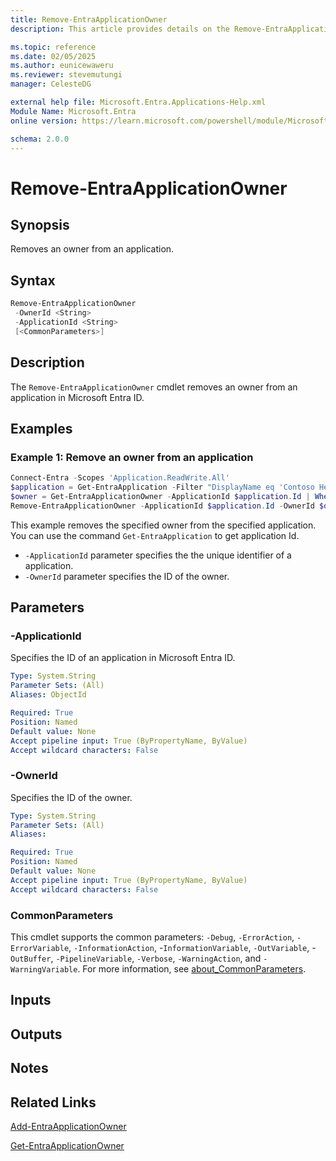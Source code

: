 ```yaml
---
title: Remove-EntraApplicationOwner
description: This article provides details on the Remove-EntraApplicationOwner command.

ms.topic: reference
ms.date: 02/05/2025
ms.author: eunicewaweru
ms.reviewer: stevemutungi
manager: CelesteDG

external help file: Microsoft.Entra.Applications-Help.xml
Module Name: Microsoft.Entra
online version: https://learn.microsoft.com/powershell/module/Microsoft.Entra/Remove-EntraApplicationOwner

schema: 2.0.0
---
```


# Remove-EntraApplicationOwner

## Synopsis

Removes an owner from an application.

## Syntax

```powershell
Remove-EntraApplicationOwner
 -OwnerId <String>
 -ApplicationId <String>
 [<CommonParameters>]
```

## Description

The `Remove-EntraApplicationOwner` cmdlet removes an owner from an application in Microsoft Entra ID.

## Examples

### Example 1: Remove an owner from an application

```powershell
Connect-Entra -Scopes 'Application.ReadWrite.All'
$application = Get-EntraApplication -Filter "DisplayName eq 'Contoso Helpdesk Application'"
$owner = Get-EntraApplicationOwner -ApplicationId $application.Id | Where-Object {$_.userPrincipalName -eq 'SawyerM@contoso.com'}
Remove-EntraApplicationOwner -ApplicationId $application.Id -OwnerId $owner.Id
```

This example removes the specified owner from the specified application. You can use the command `Get-EntraApplication` to get application Id.

- `-ApplicationId` parameter specifies the the unique identifier of a application.
- `-OwnerId` parameter specifies the ID of the owner.

## Parameters

### -ApplicationId

Specifies the ID of an application in Microsoft Entra ID.

```yaml
Type: System.String
Parameter Sets: (All)
Aliases: ObjectId

Required: True
Position: Named
Default value: None
Accept pipeline input: True (ByPropertyName, ByValue)
Accept wildcard characters: False
```

### -OwnerId

Specifies the ID of the owner.

```yaml
Type: System.String
Parameter Sets: (All)
Aliases:

Required: True
Position: Named
Default value: None
Accept pipeline input: True (ByPropertyName, ByValue)
Accept wildcard characters: False
```

### CommonParameters

This cmdlet supports the common parameters: `-Debug`, `-ErrorAction`, `-ErrorVariable`, `-InformationAction`, -`InformationVariable`, `-OutVariable`, -`OutBuffer`, `-PipelineVariable`, `-Verbose`, `-WarningAction`, and `-WarningVariable`. For more information, see [about_CommonParameters](https://go.microsoft.com/fwlink/?LinkID=113216).

## Inputs

## Outputs

## Notes

## Related Links

[Add-EntraApplicationOwner](Add-EntraApplicationOwner.md)

[Get-EntraApplicationOwner](Get-EntraApplicationOwner.md)
